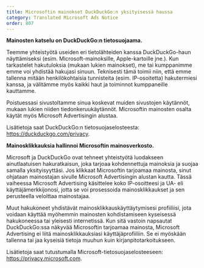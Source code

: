 ```yaml
---
title: Microsoftin mainokset DuckDuckGo:n yksityisessä haussa
category: Translated Microsoft Ads Notice
order: 807
---
```


**Mainosten katselu on DuckDuckGo:n tietosuojaama.**

Teemme yhteistyötä useiden eri tietolähteiden kanssa DuckDuckGo-haun näyttämiseksi (esim. Microsoft-mainoksille, Apple-kartoille jne.). Kun tarkastelet hakutuloksia (mukaan lukien mainokset), me tai kumppanimme emme voi yhdistää hakujasi sinuun. Teknisesti tämä toimii niin, että emme tallenna mitään henkilökohtaisia tunnisteita (esim. IP-osoitetta) hakutermiesi kanssa, ja välitämme myös kaikki haut ja toiminnot kumppaneille kauttamme.

Poistuessasi sivustoltamme sinua koskevat muiden sivustojen käytännöt, mukaan lukien niiden tiedonkeruukäytännöt. Microsoftin mainosten osalta käytät myös Microsoft Advertisingin alustaa.

Lisätietoja saat DuckDuckGo:n tietosuojaselosteesta: <https://duckduckgo.com/privacy>.

**Mainosklikkauksia hallinnoi Microsoftin mainosverkosto.**

Microsoft ja DuckDuckGo ovat tehneet yhteistyötä luodakseen ainutlaatuisen hakuratkaisun, joka tarjoaa kohdennettuja mainoksia ja suojaa samalla yksityisyyttäsi. Jos klikkaat Microsoftin tarjoamaa mainosta, sinut ohjataan mainostajan sivulle Microsoft Advertisingin alustan kautta. Tässä vaiheessa Microsoft Advertising käsittelee koko IP-osoitteesi ja UA- eli käyttäjämerkkijonosi, jotta se voi prosessoida mainosklikkaukset ja sen perusteella veloittaa mainostajaa.

Muut hakukoneet yhdistävät mainosklikkauskäyttäytymisesi profiiliisi, jota voidaan käyttää myöhemmin mainosten kohdistamiseen kyseisessä hakukoneessa tai yleisesti internetissä. Kun sitä vastoin napsautat DuckDuckGo:ssa näkyvää Microsoftin tarjoamaa mainosta, Microsoft Advertising ei liitä mainosklikkauksiasi käyttäjäprofiiliin. Se ei myöskään tallenna tai jaa kyseisiä tietoja muuhun kuin kirjanpitotarkoitukseen.

Lisätietoja saat tutustumalla Microsoft-tietosuojaselosteeseen: <https://privacy.microsoft.com>.
